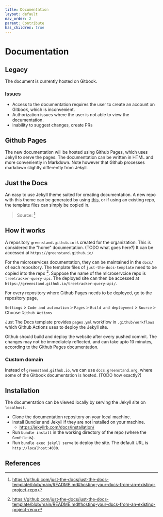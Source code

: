 ```yaml
---
title: Documentation
layout: default
nav_order: 2
parent: Contribute
has_children: true
---
```


# Documentation

## Legacy

The document is currently hosted on Gitbook.

### Issues
- Access to the documentation requires the user to create an account on Gitbook, which is inconvenient.
- Authorization issues where the user is not able to view the documentation.
- Inability to suggest changes, create PRs

## Github Pages

The new documentation will be hosted using Github Pages, which uses Jekyll to serve the pages. The documentation can be written in HTML and more conveniently in Markdown. Note however that Github processes markdown slightly differently from Jekyll.

## Just the Docs

An easy to use Jekyll theme suited for creating documentation. A new repo with this theme can be generated by using [this](https://github.com/just-the-docs/just-the-docs-template/generate), or if using an existing repo, the template files can simply be copied in.

> Source: [^fn1]

## How it works

A repository `greenstand.github.io` is created for the organization. This is considered the "home" documentation. (TODO what goes here?) It can be accessed at `https://greenstand.github.io/`

For the microservices documentation, they can be maintained in the `docs/` of each repository. The template files of `just-the-docs-template` need to be copied into the repo [^fn1].
Suppose the name of the microservcice repo is `treetracker-query-api`. The deployed site can then be accessed at `https://greenstand.github.io/treetracker-query-api/`.


For every repository where Github Pages needs to be deployed, go to the repository page,

`Settings` > `Code and automation` > `Pages` > `Build and deployment` > `Source` > Choose `Github Actions`

Just The Docs template provides `pages.yml` workflow in `.github/workflows` which Github Actions uses to deploy the Jekyll site.

Github should build and deploy the website after every pushed commit. The changes may not be immediately reflected, and can take upto 10 minutes, according to the Github Pages documentation.

### Custom domain

Instead of `greenstand.github.io`, we can use `docs.greenstand.org`, where some of the Gitbook documentation is hosted.
(TODO how exactly?)

## Installation
The documentation can be viewed locally by serving the Jekyll site on `localhost`.

- Clone the documentation repository on your local machine.
- Install Bundler and Jekyll if they are not installed on your machine.
  - <https://jekyllrb.com/docs/installation/>
- Run `bundle install` in the working directory of the repo (where the `Gemfile` is).
- Run `bundle exec jekyll serve` to deploy the site. The default URL is `http://localhost:4000`.



## References

[^fn1]: <https://github.com/just-the-docs/just-the-docs-template/blob/main/README.md#hosting-your-docs-from-an-existing-project-repo>




